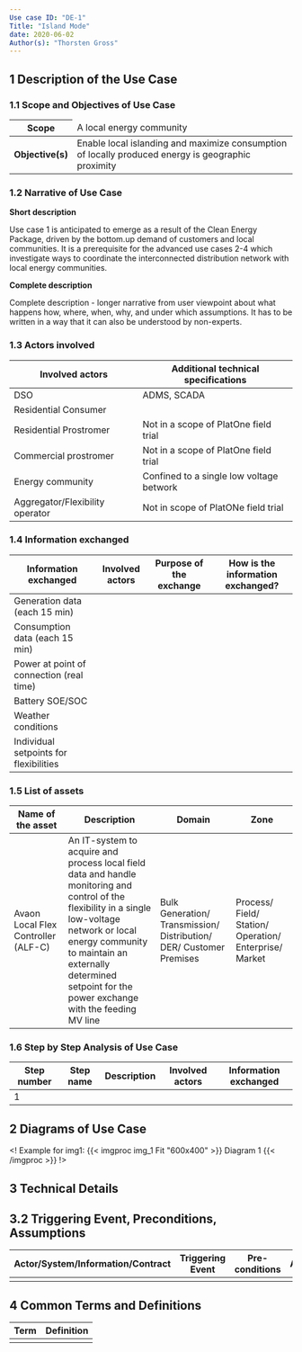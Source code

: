 ```yaml
---
Use case ID: "DE-1"
Title: "Island Mode"
date: 2020-06-02
Author(s): "Thorsten Gross"
---
```


## 1 Description of the Use Case


### 1.1 Scope and Objectives of Use Case

<table>
<thead>
<tr class="header">
<th><strong>Scope</strong></th>
<td>A local energy community</td>
</tr>
</thead>
<tbody>
<tr class="odd">
<td><strong>Objective(s)</strong></td>
<td>Enable local islanding and maximize consumption of locally produced energy is geographic proximity</td>
</tr>
</tbody>
</table>

### 1.2 Narrative of Use Case

**Short description**

Use case 1 is anticipated to emerge as a result of the Clean Energy Package, driven by the bottom.up demand of customers and local communities. It is a prerequisite for the advanced use cases 2-4 which investigate ways to coordinate the interconnected distribution network with local energy communities.


**Complete description**

Complete description - longer narrative from user viewpoint about what happens how, where, when,
why, and under which assumptions. It has to be written in a way that it can also be understood by non-experts.



### 1.3 Actors involved

Involved actors | Additional technical specifications
------------ | -------------
DSO | ADMS, SCADA
Residential Consumer | 
Residential Prostromer | Not in a scope of PlatOne field trial
Commercial prostromer | Not in a scope of PlatOne field trial
Energy community |Confined to a single low voltage betwork
Aggregator/Flexibility operator | Not in scope of PlatONe field trial

### 1.4 Information exchanged
Information exchanged	| Involved actors |	Purpose of the exchange |	How is the information exchanged?
------------ | ------------- |------------ | -------------
Generation data (each 15 min)| | |
Consumption data (each 15 min)| | |
Power at point of connection (real time)| | |
Battery SOE/SOC| | |
Weather conditions| | |
Individual setpoints for flexibilities| | |

### 1.5 List of assets

|Name of the asset | Description	|	Domain |Zone |
------------ | ------------- |------------ | ------------- 
Avaon Local Flex Controller (ALF-C)|An IT-system to acquire and process local field data and handle monitoring and control of the flexibility in a single low-voltage network or local energy community to maintain an externally determined setpoint for the power exchange with the feeding MV line | Bulk Generation/ Transmission/ Distribution/ DER/ Customer Premises|Process/ Field/ Station/ Operation/ Enterprise/ Market |

### 1.6 Step by Step Analysis of Use Case

Step number |	Step name |	Description |	Involved actors	| Information exchanged
------------ | ------------- |------------ | ------------- | -------------
1 | | | | |

## 2 Diagrams of Use Case
<! Example for img1:
{{< imgproc img_1 Fit "600x400" >}}
Diagram 1
{{< /imgproc >}}
!>


## 3 Technical Details

3.2 Triggering Event, Preconditions, Assumptions
------------------------------------------------

<table>
<thead>
<tr class="header">
<th><strong>Actor/System/Information/Contract</strong></th>
<th><strong>Triggering Event</strong></th>
<th><strong>Pre-conditions</strong></th>
<th><strong>Assumption</strong></th>
</tr>
</thead>
<tbody>
<tr class="odd">
<td></td>
<td></td>
<td></td>
<td></td>
</tr>
</tbody>
</table>



## 4 Common Terms and Definitions

<table>
<thead>
<tr class="header">
<th><strong>Term</strong></th>
<th><strong>Definition</strong></th>
</tr>
</thead>
<tbody>
<tr class="odd">
<td></td>
<td></td>
</tr>
</tbody>
</table>


